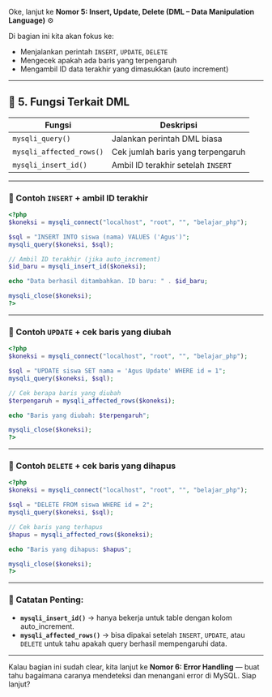 Oke, lanjut ke **Nomor 5: Insert, Update, Delete (DML – Data Manipulation Language)** ⚙️

Di bagian ini kita akan fokus ke:
- Menjalankan perintah `INSERT`, `UPDATE`, `DELETE`
- Mengecek apakah ada baris yang terpengaruh
- Mengambil ID data terakhir yang dimasukkan (auto increment)

---

## 🔹 5. Fungsi Terkait DML

| Fungsi | Deskripsi |
|--------|-----------|
| `mysqli_query()` | Jalankan perintah DML biasa |
| `mysqli_affected_rows()` | Cek jumlah baris yang terpengaruh |
| `mysqli_insert_id()` | Ambil ID terakhir setelah `INSERT` |

---

### 📄 Contoh `INSERT` + ambil ID terakhir

```php
<?php
$koneksi = mysqli_connect("localhost", "root", "", "belajar_php");

$sql = "INSERT INTO siswa (nama) VALUES ('Agus')";
mysqli_query($koneksi, $sql);

// Ambil ID terakhir (jika auto_increment)
$id_baru = mysqli_insert_id($koneksi);

echo "Data berhasil ditambahkan. ID baru: " . $id_baru;

mysqli_close($koneksi);
?>
```

---

### 📄 Contoh `UPDATE` + cek baris yang diubah

```php
<?php
$koneksi = mysqli_connect("localhost", "root", "", "belajar_php");

$sql = "UPDATE siswa SET nama = 'Agus Update' WHERE id = 1";
mysqli_query($koneksi, $sql);

// Cek berapa baris yang diubah
$terpengaruh = mysqli_affected_rows($koneksi);

echo "Baris yang diubah: $terpengaruh";

mysqli_close($koneksi);
?>
```

---

### 📄 Contoh `DELETE` + cek baris yang dihapus

```php
<?php
$koneksi = mysqli_connect("localhost", "root", "", "belajar_php");

$sql = "DELETE FROM siswa WHERE id = 2";
mysqli_query($koneksi, $sql);

// Cek baris yang terhapus
$hapus = mysqli_affected_rows($koneksi);

echo "Baris yang dihapus: $hapus";

mysqli_close($koneksi);
?>
```

---

### 📝 Catatan Penting:
- **`mysqli_insert_id()`** → hanya bekerja untuk table dengan kolom auto_increment.
- **`mysqli_affected_rows()`** → bisa dipakai setelah `INSERT`, `UPDATE`, atau `DELETE` untuk tahu apakah query berhasil mempengaruhi data.

---

Kalau bagian ini sudah clear, kita lanjut ke **Nomor 6: Error Handling** — buat tahu bagaimana caranya mendeteksi dan menangani error di MySQL. Siap lanjut?